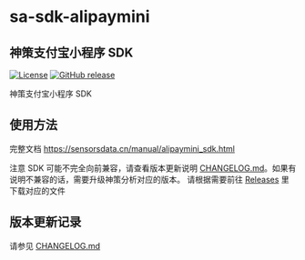 # sa-sdk-alipaymini
## 神策支付宝小程序 SDK

[![License](https://img.shields.io/github/license/sensorsdata/sa-sdk-alipaymini.svg)](https://github.com/sensorsdata/sa-sdk-alipaymini/blob/master/LICENSE)
[![GitHub release](https://img.shields.io/github/release/sensorsdata/sa-sdk-alipaymini.svg)](https://github.com/sensorsdata/sa-sdk-alipaymini/releases)

神策支付宝小程序 SDK

## 使用方法
完整文档 https://sensorsdata.cn/manual/alipaymini_sdk.html

注意 SDK 可能不完全向前兼容，请查看版本更新说明 [CHANGELOG.md](CHANGELOG.md)。如果有说明不兼容的话，需要升级神策分析对应的版本。
请根据需要前往 [Releases](https://github.com/sensorsdata/sa-sdk-alipaymini/releases) 里下载对应的文件

## 版本更新记录

请参见 [CHANGELOG.md](CHANGELOG.md)